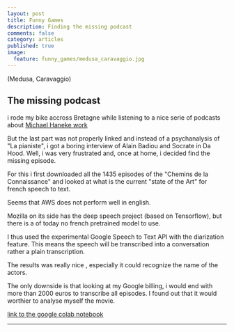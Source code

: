 ```yaml
---
layout: post
title: Funny Games
description: Finding the missing podcast
comments: false
category: articles
published: true
image:
  feature: funny_games/medusa_caravaggio.jpg
---
```


(Medusa, Caravaggio)

## The missing podcast
i rode my bike accross Bretagne while listening to a nice serie of podcasts about [Michael Haneke work](https://www.franceculture.fr/emissions/les-nouveaux-chemins-de-la-connaissance/philosopher-avec-michael-haneke-14-le-cinema-sans)

But the last part was not properly linked and instead of a psychanalysis of "La pianiste", i got a boring interview of Alain Badiou and Socrate in Da Hood.
Well, i was very frustrated and, once at home, i decided find the missing episode.

For this i first downloaded all the 1435 episodes of the "Chemins de la Connaissance" and looked at what is the current "state of the Art" for french speech to text.

Seems that AWS does not perform well in english. 

Mozilla on its side has the deep speech project (based on Tensorflow), but there is a of today no french pretrained model to use.

I thus used the experimental Google Speech to Text API with the diarization feature. This means the speech will be transcribed into a conversation rather a plain transcription.

The results was really nice , especially it could recognize the name of the actors.

The only downside is that looking at my Google billing, i would end with more than 2000 euros to transcribe all episodes. I found out that it would worthier to analyse myself the movie.

[link to the google colab notebook](https://github.com/clementlefevre/dictee_magique/blob/master/france_culture_mp3_storage.ipynb)




-----------



